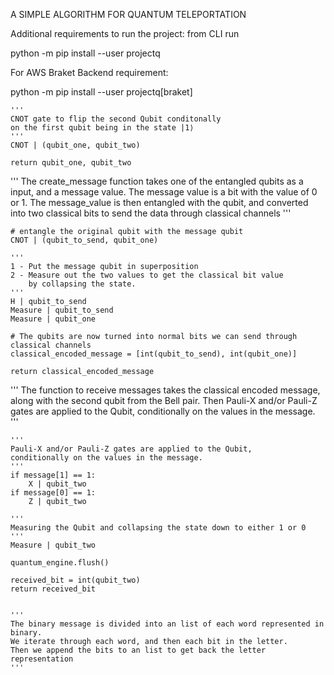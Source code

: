 A SIMPLE ALGORITHM FOR QUANTUM TELEPORTATION    

Additional requirements to run the project: from CLI run

python -m pip install --user projectq

For  AWS Braket Backend requirement:

python -m pip install --user projectq[braket]
    
    
    '''
    CNOT gate to flip the second Qubit conditonally
    on the first qubit being in the state |1⟩
    '''
    CNOT | (qubit_one, qubit_two)

    return qubit_one, qubit_two


'''
The create_message function takes one of the entangled qubits as a input, 
and a message value. The message value is a bit with the value of 0 or 1. 
The message_value is then entangled with the qubit, and converted into 
two classical bits to send the data through classical channels
'''

    # entangle the original qubit with the message qubit
    CNOT | (qubit_to_send, qubit_one)

    '''
    1 - Put the message qubit in superposition 
    2 - Measure out the two values to get the classical bit value
        by collapsing the state. 
    '''
    H | qubit_to_send
    Measure | qubit_to_send
    Measure | qubit_one

    # The qubits are now turned into normal bits we can send through classical channels
    classical_encoded_message = [int(qubit_to_send), int(qubit_one)]

    return classical_encoded_message


'''
The function to receive messages takes the classical encoded
message, along with the second qubit from the Bell pair. 
Then Pauli-X and/or Pauli-Z gates are applied to the Qubit,
conditionally on the values in the message. 
'''

    '''
    Pauli-X and/or Pauli-Z gates are applied to the Qubit,
    conditionally on the values in the message.
    '''
    if message[1] == 1:
        X | qubit_two
    if message[0] == 1:
        Z | qubit_two

    '''
    Measuring the Qubit and collapsing the state down to either 1 or 0
    '''
    Measure | qubit_two

    quantum_engine.flush()

    received_bit = int(qubit_two)
    return received_bit


    '''
    The binary message is divided into an list of each word represented in binary.
    We iterate through each word, and then each bit in the letter.
    Then we append the bits to an list to get back the letter representation
    '''

